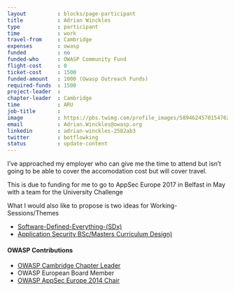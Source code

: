```yaml
---
layout          : blocks/page-participant
title           : Adrian Winckles
type            : participant
time            : work
travel-from     : Cambridge
expenses        : owasp
funded          : no
funded-who      : OWASP Community Fund
flight-cost     : 0
ticket-cost     : 1500
funded-amount   : 1000 (Owasp Outreach Funds)
required-funds  : 1500
project-leader  : 
chapter-leader  : Cambridge
time            : ARU
job-title       :
image           : https://pbs.twimg.com/profile_images/589462457015476224/-f9sW6zr_400x400.jpg
email           : Adrian.Winckles@owasp.org
linkedin        : adrian-winckles-2582ab3
twitter         : botflowking
status          : update-content
---
```


I’ve approached my employer who can give me the time to attend but isn’t going to be able to cover the accomodation cost but will cover travel. 

This is due to funding for me to go to AppSec Europe 2017 in Belfast in May with a team for the University Challenge

What I would also like to propose is two ideas for Working-Sessions/Themes

 - [Software-Defined-Everything-(SDx)](/Working-Sessions/Education/Software-Defined-Everything-(SDx).html)
 - [Application Security BSc/Masters Curriculum Design)](/Working-Sessions/Education/AppSec-BSc-Masters-Curriculum-Design.html)
 

#### OWASP Contributions

* [OWASP Cambridge Chapter Leader](https://www.owasp.org/index.php/Cambridge)
* OWASP European Board Member
* [OWASP AppSec Europe 2014 Chair](https://2014.appsec.eu)

